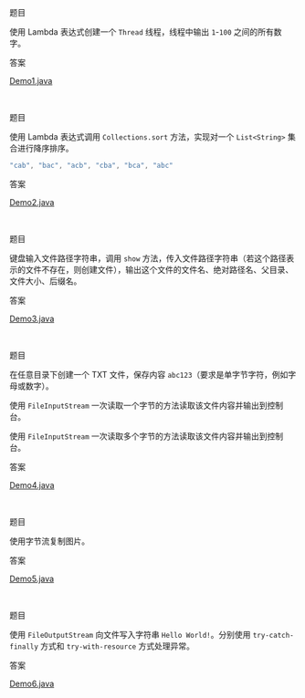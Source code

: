 题目

使用 Lambda 表达式创建一个 `Thread` 线程，线程中输出 `1`-`100` 之间的所有数字。

答案

[Demo1.java](./src/day10/demo1/Demo1.java)

<br>

题目

使用 Lambda 表达式调用 `Collections.sort` 方法，实现对一个 `List<String>` 集合进行降序排序。

```Java
"cab", "bac", "acb", "cba", "bca", "abc"
```

答案

[Demo2.java](./src/day10/demo2/Demo2.java)

<br>

题目

键盘输入文件路径字符串，调用 `show` 方法，传入文件路径字符串（若这个路径表示的文件不存在，则创建文件），输出这个文件的文件名、绝对路径名、父目录、文件大小、后缀名。

答案

[Demo3.java](./src/day10/demo3/Demo3.java)

<br>

题目

在任意目录下创建一个 TXT 文件，保存内容 `abc123`（要求是单字节字符，例如字母或数字）。

使用 `FileInputStream` 一次读取一个字节的方法读取该文件内容并输出到控制台。

使用 `FileInputStream` 一次读取多个字节的方法读取该文件内容并输出到控制台。

答案

[Demo4.java](./src/day10/demo4/Demo4.java)

<br>

题目

使用字节流复制图片。

答案

[Demo5.java](./src/day10/demo5/Demo5.java)

<br>

题目

使用 `FileOutputStream` 向文件写入字符串 `Hello World!`。分别使用 `try-catch-finally` 方式和 `try-with-resource` 方式处理异常。

答案

[Demo6.java](./src/day10/demo6/Demo6.java)